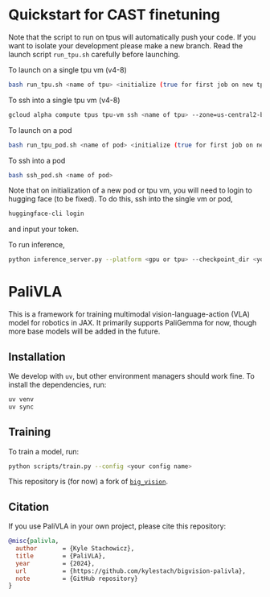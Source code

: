 # Quickstart for CAST finetuning

Note that the script to run on tpus will automatically push your code. If you want to isolate your development please make a new branch. Read the launch script `run_tpu.sh` carefully before launching.

To launch on a single tpu vm (v4-8)
```bash
bash run_tpu.sh <name of tpu> <initialize (true for first job on new tpu)> <update (true if code is changed)> <wandb api key> <config-name>
```
To ssh into a single tpu vm (v4-8)
```bash
gcloud alpha compute tpus tpu-vm ssh <name of tpu> --zone=us-central2-b
```
To launch on a pod
```bash
bash run_tpu_pod.sh <name of pod> <initialize (true for first job on new tpu)> <update (true if code is changed)> <wandb api key> <config-name>
```
To ssh into a pod 
```bash
bash ssh_pod.sh <name of pod>
```

Note that on initialization of a new pod or tpu vm, you will need to login to hugging face (to be fixed). To do this, ssh into the single vm or pod,
```bash
huggingface-cli login
```
and input your token. 

To run inference, 
```bash
python inference_server.py --platform <gpu or tpu> --checkpoint_dir <your checkpoint dir> --checkpoint_step <your checkpoint step> --prompt <the prompt to the model>
```

# PaliVLA
This is a framework for training multimodal vision-language-action (VLA) model for robotics in JAX. It primarily supports PaliGemma for now, though more base models will be added in the future.

## Installation
We develop with `uv`, but other environment managers should work fine. To install the dependencies, run:
```bash
uv venv
uv sync
```

## Training
To train a model, run:
```bash
python scripts/train.py --config <your config name>
```

This repository is (for now) a fork of [`big_vision`](https://github.com/google-research/big_vision).

## Citation
If you use PaliVLA in your own project, please cite this repository:
```bibtex
@misc{palivla,
  author       = {Kyle Stachowicz},
  title        = {PaliVLA},
  year         = {2024},
  url          = {https://github.com/kylestach/bigvision-palivla},
  note         = {GitHub repository}
}
```
